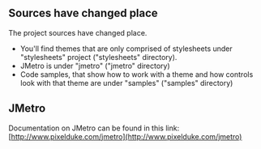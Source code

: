 ## Sources have changed place
The project sources have changed place.  
- You'll find themes that are only comprised of stylesheets under "stylesheets" project ("stylesheets" directory).  
- JMetro is under "jmetro" ("jmetro" directory)  
- Code samples, that show how to work with a theme and how controls look with that theme are under "samples" ("samples" directory)   

## JMetro
Documentation on JMetro can be found in this link: [http://www.pixelduke.com/jmetro](http://www.pixelduke.com/jmetro)  

